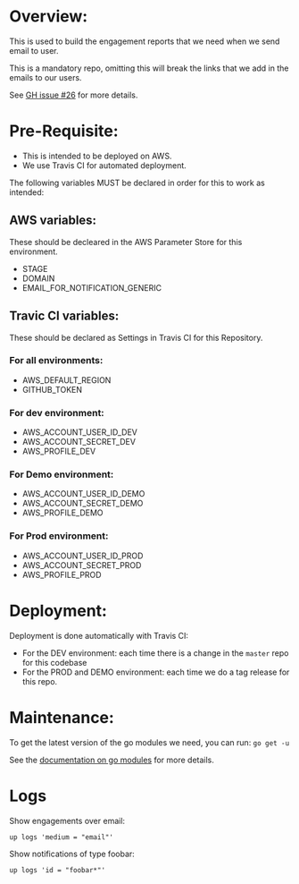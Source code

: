 # Overview:

This is used to build the engagement reports that we need when we send email to user.

This is a mandatory repo, omitting this will break the links that we add in the emails to our users.

See [GH issue #26](https://github.com/Unee-T-INS/frontend/issues/26) for more details.

# Pre-Requisite:

- This is intended to be deployed on AWS.
- We use Travis CI for automated deployment.

The following variables MUST be declared in order for this to work as intended:

## AWS variables:

These should be decleared in the AWS Parameter Store for this environment.
- STAGE
- DOMAIN
- EMAIL_FOR_NOTIFICATION_GENERIC

## Travic CI variables:

These should be declared as Settings in Travis CI for this Repository.

### For all environments:
 - AWS_DEFAULT_REGION
 - GITHUB_TOKEN

### For dev environment:
 - AWS_ACCOUNT_USER_ID_DEV
 - AWS_ACCOUNT_SECRET_DEV
 - AWS_PROFILE_DEV

### For Demo environment:
 - AWS_ACCOUNT_USER_ID_DEMO
 - AWS_ACCOUNT_SECRET_DEMO
 - AWS_PROFILE_DEMO

### For Prod environment:
 - AWS_ACCOUNT_USER_ID_PROD
 - AWS_ACCOUNT_SECRET_PROD
 - AWS_PROFILE_PROD

# Deployment:

Deployment is done automatically with Travis CI:
- For the DEV environment: each time there is a change in the `master` repo for this codebase
- For the PROD and DEMO environment: each time we do a tag release for this repo.

# Maintenance:

To get the latest version of the go modules we need, you can run:
`go get -u`

See the [documentation on go modules](https://blog.golang.org/using-go-modules) for more details.

# Logs

Show engagements over email:

	up logs 'medium = "email"'

Show notifications of type foobar:

	up logs 'id = "foobar*"'
